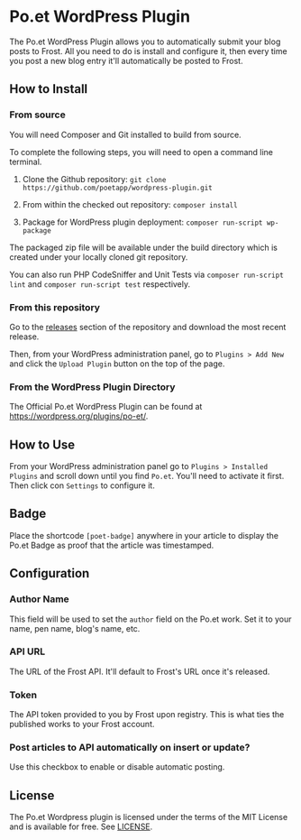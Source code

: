 # Po.et WordPress Plugin
The Po.et WordPress Plugin allows you to automatically submit your blog posts to Frost. All you need to do is install and configure it, then every time you post a new blog entry it'll automatically be posted to Frost.

## How to Install

### From source

You will need Composer and Git installed to build from source.

To complete the following steps, you will need to open a command line terminal.

1. Clone the Github repository:  `git clone https://github.com/poetapp/wordpress-plugin.git`

1. From within the checked out repository:  `composer install`

1. Package for WordPress plugin deployment: `composer run-script wp-package`

The packaged zip file will be available under the build directory which is created under your locally cloned git repository.

You can also run PHP CodeSniffer and Unit Tests via `composer run-script lint` and `composer run-script test` respectively.

### From this repository
Go to the [releases](https://github.com/poetapp/wordpress-plugin/releases) section of the repository and download the most recent release.

Then, from your WordPress administration panel, go to `Plugins > Add New` and click the `Upload Plugin` button on the top of the page.

### From the WordPress Plugin Directory
The Official Po.et WordPress Plugin can be found at https://wordpress.org/plugins/po-et/.

## How to Use
From your WordPress administration panel go to `Plugins > Installed Plugins` and scroll down until you find `Po.et`. You'll need to activate it first. Then click con `Settings` to configure it.

## Badge
Place the shortcode `[poet-badge]` anywhere in your article to display the Po.et Badge as proof that the article was timestamped.

## Configuration

### Author Name
This field will be used to set the `author` field on the Po.et work. Set it to your name, pen name, blog's name, etc.

### API URL
The URL of the Frost API. It'll default to Frost's URL once it's released.

### Token
The API token provided to you by Frost upon registry. This is what ties the published works to your Frost account.

### Post articles to API automatically on insert or update?	
Use this checkbox to enable or disable automatic posting.

## License

The Po.et Wordpress plugin is licensed under the terms of the MIT License and is available for free. See [LICENSE](LICENSE).

